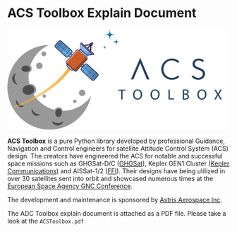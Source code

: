 # ACS Toolbox Explain Document 

![ACS Toolbox](images/overview/ACSToolbox.jpg)

**ACS Toolbox** is a pure Python library developed by professional Guidance, Navigation and Control engineers for satellite Attitude Control System (ACS) design. The creators have engineered the ACS for notable and successful space missions such as GHGSat-D/C ([GHGSat](https://www.ghgsat.com/)), Kepler GEN1 Cluster ([Kepler Communications](https://www.keplercommunications.com/)) and AISSat-1/2 ([FFI](https://www.ffi.no/en)). Their designs have being utilized in over 30 satellites sent into orbit and showcased numerous times at the [European Space Agency GNC Conference](https://atpi.eventsair.com/QuickEventWebsitePortal/20a05-gnc-2020/website). 

The development and maintenance is sponsored by [Astris Aerospace Inc](https://www.astrisaerospace.com/). 

The ADC Toolbox explain document is attached as a PDF file. Please take a look at the `ACSToolbox.pdf`
